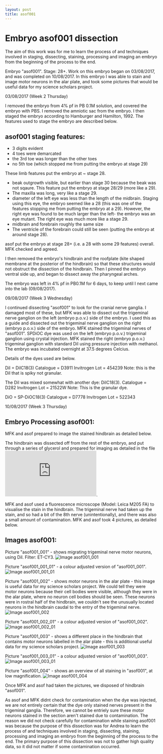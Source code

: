 ```yaml
---
layout: post
title: asof001
---
```


# Embryo asof001 dissection

The aim of this work was for me to learn the process of and techniques involved in staging, dissecting, staining, processing and imaging an embryo from the beginning of the process to the end.

Embryo "asof001". Stage: 28+. Work on this embryo began on 03/08/2017, and was completed on 10/08/2017. In this embryo I was able to stain and image motor neurons in the alar plate, and took some pictures that would be useful data for my science scholars project.


03/08/2017 (Week 2 Thursday)

I removed the embryo from 4% pf in PB 0.1M solution, and covered the embryo with PBS. I removed the amniotic sac from the embryo.
I then staged the embryo according to Hamburger and Hamilton, 1992. The features used to stage the embryo are described below.

## asof001 staging features:

- 3 digits evident
- 4 toes were demarcated
- the 3rd toe was longer than the other toes
- no 5th toe (which stopped me from putting the embryo at stage 29)

These limb features put the embryo at ~ stage 28.

- beak outgrowth visible, but earlier than stage 30 because the beak was not sqaure. This feature put the embryo at stage 28/29 (more like a 29).
- The maxilla was long, very like a stage 29.
- diameter of the left eye was less than the length of the midbrain. Staging using this eye, the embryo seemed like a 28 (this was one of the features stopping me from putting the embryo at a 29).
However, the right eye was found to be much larger than the left- the embryo was an eye mutant. The right eye was much more like a stage 29.
- midbrain and forebrain roughly the same size 
- The ventricle of the forebrain could still be seen (putting the embryo at around stage 28).

asof put the embryo at stage 28+ (i.e. a 28 with some 29 features) overall. MFK checked and agreed.


I then removed the embryo's hindbrain and the roofplate (kite shaped membrane at the posterior of the hindbrain) so that these structures would not obstruct the dissection of the hindbrain. 
Then I pinned the embryo ventral side up, and began to dissect away the pharyngeal arches.

The embryo was left in 4% pf in PB0.1M for 6 days, to keep until I next came into the lab (09/08/2017).


09/08/2017 (Week 3 Wednesday)

I continued dissecting "asof001" to look for the cranial nerve ganglia. I damaged most of these, but MFK was able to dissect out the trigeminal nerve ganglion on the left (embryo p.o.v.) side of the embryo. I used this as a guide and dissected out the trigeminal nerve ganglion on the right (embryo p.o.v.) side of the embryo. 
MFK stained the trigeminal nerves of "asof001". SPDiOC dye was used on the left (embryo p.o.v.) trigeminal ganglion using crystal injection. MFK stained the right (embryo p.o.v.) trigeminal ganglion with standard DiI using pressure injection with methanol. The embryo was incubated overnight at 37.5 degrees Celcius.

Details of the dyes used are below.

DiI = DiIC18(3)
Catalogue = D3911 Invitrogen
Lot = 454239
Note: this is the DiI that is spiky not granular.

The DiI was mixed somewhat with another dye: DiIC18(3).
Catalogue = D282 Invitrogen
Lot = 21522W
Note: This is the granular dye.

DiO = SP-DiOC18(3)
Catalogue = D7778 Invitrogen
Lot = 522343


10/08/2017 (Week 3 Thursday)

## Embryo Processing asof001:

MFK and asof prepared to image the stained hindbrain as detailed below.

The hindbrain was dissected off from the rest of the embryo, and put through a series of glycerol and prepared for imaging as detailed in the file ![asof glycerol protocol](https://github.com/ansoffe/kubke.github.io/blob/master/_posts/asof-glycerol-protocol.md).

MFK and asof used a fluorescence microscope (Model: Leica M205 FA) to visualise the stain in the hindbrain. The trigeminal nerve had taken up the stain, and so had a bit of the 8th nerve (unintentionally), and there was also a small amount of contamination.
MFK and asof took 4 pictures, as detailed below.

## Images asof001:

Picture "asof001_001" - shows migrating trigeminal nerve motor neurons, using DiI. Filter: ET-CY3. 
![Image asof001_001](https://github.com/ansoffe/kubke.github.io/blob/master/_posts/asof-embryo-images/asof001_001.png)

Picture "asof001_001_01" - a colour adjusted version of "asof001_001".
![Image asof001_001_01](https://github.com/ansoffe/kubke.github.io/blob/master/_posts/asof-embryo-images/asof001_001_01.png)

Picture "asof001_002" - shows motor neurons in the alar plate - this image is useful data for my science scholars project. We could tell they were motor neurons because their cell bodies were visible, although they were in the alar plate, where no neuron cell bodies should be seen.
These neurons were in rostral half of the hindbrain, we couldn't see the unusually located neurons in the hindbrain caudal to the entry of the trigeminal nerve.
![Image asof001_002](https://github.com/ansoffe/kubke.github.io/blob/master/_posts/asof-embryo-images/asof001_002.png)

Picture "asof001_002_01" - a colour adjusted version of "asof001_002".
![Image asof001_002_01](https://github.com/ansoffe/kubke.github.io/blob/master/_posts/asof-embryo-images/asof001_002_01.png)

Picture "asof001_003" - shows a different place in the hindbrain that contains motor neurons labelled in the alar plate - this is additional useful data for my science scholars project.
![Image asof001_003](https://github.com/ansoffe/kubke.github.io/blob/master/_posts/asof-embryo-images/asof001_003.png)

Picture "asof001_003_01" - a colour adjusted version of "asof001_003".
![Image asof001_003_01](https://github.com/ansoffe/kubke.github.io/blob/master/_posts/asof-embryo-images/asof001_003_01.png)

Picture "asof001_004" - shows an overview of all staining in "asof001", at low magnification.
![Image asof001_004](https://github.com/ansoffe/kubke.github.io/blob/master/_posts/asof-embryo-images/asof001_004.png)

Once MFK and asof had taken the pictures, we disposed of hindbrain "asof001".

As asof and MFK didnt check for contamination when the dye was injected, we are not entirely certain that the dye only stained nerves present in the trigeminal ganglia. Therefore, we cannot be entriely sure these motor neurons stained in the section aren't stained due to contamination. The reason we did not check carefully for contamination while staining asof001 was because the purpose of this dissection was for Andrea to learn the process of and techniques involved in staging, dissecting, staining, processing and imaging an embryo from the beginning of the process to the end. The primary purpose of this dissection was not to gather high quality data, so it did not matter if some contamination occurred.